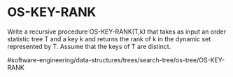 # OS-KEY-RANK

Write a recursive procedure OS-KEY-RANK(T,k) that takes as input an order statistic tree T and a key k and returns the rank of k in the dynamic set represented by T. Assume that the keys of T are distinct.



#software-engineering/data-structures/trees/search-tree/os-tree/OS-KEY-RANK

